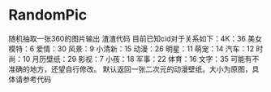 # RandomPic
随机抽取一张360的图片输出
渣渣代码
目前已知cid对于关系如下：4K：36 美女模特：6 爱情：30 风景：9 小清新：15 动漫：26 明星：11 萌宠：14 汽车：12 时尚：10 月历壁纸：29 影视：7 小孩：18 军事：22 体育：16 文字：35
可能有不准确的地方，还望自行修改。
默认返回一张二次元的动漫壁纸。大小为原图，具体请参考代码
